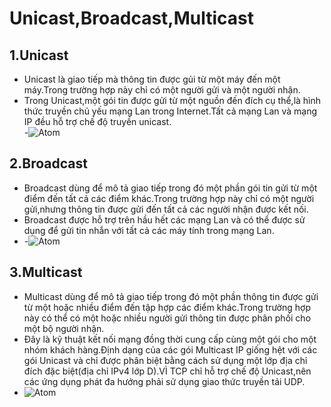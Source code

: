 # Unicast,Broadcast,Multicast #
## 1.Unicast #
- Unicast là giao tiếp mà thông tin được gủi từ một máy đến một máy.Trong trường hợp này chỉ có một người gửi và một người nhận.
- Trong Unicast,một gói tin được gửi từ một nguồn đến đích cụ thể,là hình thức truyền chủ yếu mạng Lan trong Internet.Tất cả mạng Lan và mạng IP đều hỗ trợ chế độ truyền unicast.  
-![Atom](https://upload.wikimedia.org/wikipedia/commons/thumb/7/75/Unicast.svg/1200px-Unicast.svg.png)
## 2.Broadcast ##
- Broadcast dùng để mô tả giao tiếp trong đó một phần gói tin gửi từ một điểm  đến tất cả các điểm khác.Trong trường hợp này chỉ có một người gửi,nhưng thông tin được gửi đến tất cả các người nhận được kết nối.
- Broadcast được hỗ trợ trên hầu hết các mạng Lan và có thể được sử dụng để gửi tin nhắn với tất cả các máy tính trong mạng Lan.
- -![Atom](https://upload.wikimedia.org/wikipedia/commons/d/dc/Broadcast.svg)
## 3.Multicast ##
- Multicast dùng để mô tả giao tiếp trong đó một phần thông tin được gửi từ một hoặc nhiều điểm đến tập hợp các điểm khác.Trong trường hợp này có thể có một hoặc nhiều người gửi thông tin được phân phối cho một bộ người nhận.
- Đây là kỹ thuật kết nối mạng đồng thời cung cấp cùng một gói cho một nhóm khách hàng.Định dạng của các gói Multicast IP giống hệt với các gói Unicast và chỉ được phân biệt bằng cách sử dụng một lớp địa chỉ đích đặc biệt(địa chỉ IPv4 lớp D).VÌ TCP chỉ hỗ trợ chế độ Unicast,nên các ứng dụng phát đa hướng phải sử dụng giao thức truyền tải UDP.
- ![Atom](https://upload.wikimedia.org/wikipedia/commons/thumb/3/30/Multicast.svg/1280px-Multicast.svg.png)
